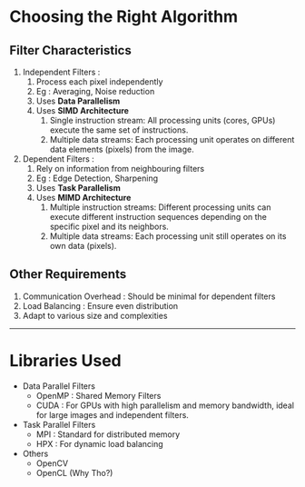 # Choosing the Right Algorithm

## Filter Characteristics
1. Independent Filters : 
   1. Process each pixel independently
   2. Eg : Averaging, Noise reduction
   3. Uses **Data Parallelism**
   4. Uses **SIMD Architecture**
      1. Single instruction stream: All processing units (cores, GPUs) execute the same set of instructions. 
      2. Multiple data streams: Each processing unit operates on different data elements (pixels) from the image.
2. Dependent Filters :
   1. Rely on information from neighbouring filters
   2. Eg : Edge Detection, Sharpening
   3. Uses **Task Parallelism**
   4. Uses **MIMD Architecture**
      1. Multiple instruction streams: Different processing units can execute different instruction sequences depending on the specific pixel and its neighbors. 
      2. Multiple data streams: Each processing unit still operates on its own data (pixels).

## Other Requirements
1. Communication Overhead : Should be minimal for dependent filters
2. Load Balancing : Ensure even distribution
3. Adapt to various size and complexities

---
# Libraries Used
+ Data Parallel Filters
  + OpenMP : Shared Memory Filters
  + CUDA : For GPUs with high parallelism and memory bandwidth, ideal for large images and independent filters.
+ Task Parallel Filters
  + MPI : Standard for distributed memory
  + HPX : For dynamic load balancing
+ Others
  + OpenCV
  + OpenCL (Why Tho?)